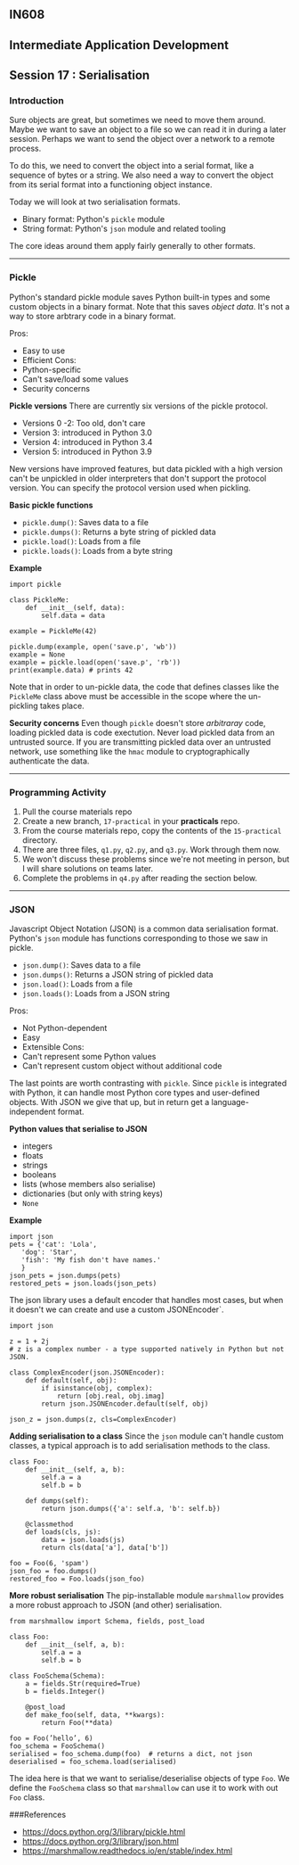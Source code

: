 ## IN608
## Intermediate Application Development

## Session 17 :  Serialisation

### Introduction
Sure objects are great, but sometimes we need to move them around. Maybe we want to save an object to a file so we can read it in during a later session. Perhaps we want to send the object over a network to a remote process.

To do this, we need to convert the object into a serial format, like a sequence of bytes or a string. We also need a way to convert the object from its serial format into a functioning object instance.

Today we will look at two serialisation formats.
  - Binary format: Python's `pickle` module
  - String format: Python's `json` module and related tooling

The core ideas around them apply fairly generally to other formats.

---

### Pickle
Python's standard pickle module saves Python built-in types and some custom objects in a binary format. Note that this saves *object data*. It's not a way to store arbtrary code in a binary format.

Pros:
  - Easy to use
  - Efficient
Cons:
  - Python-specific
  - Can't save/load some values
  - Security concerns

**Pickle versions**
There are currently six versions of the pickle protocol.
  - Versions 0 -2: Too old, don't care
  - Version 3: introduced in Python 3.0
  - Version 4: introduced in Python 3.4
  - Version 5: introduced in Python 3.9

New versions have improved features, but data pickled with a high version can't be unpickled in older interpreters that don't support the protocol version. You can specify the protocol version used when pickling.

**Basic pickle functions**
  - `pickle.dump()`: Saves data to a file
  - `pickle.dumps()`: Returns a byte string of pickled data
  - `pickle.load()`: Loads from a file
  - `pickle.loads()`: Loads from a byte string

**Example**
```
import pickle

class PickleMe:
    def __init__(self, data):
        self.data = data

example = PickleMe(42)

pickle.dump(example, open('save.p', 'wb'))
example = None
example = pickle.load(open('save.p', 'rb'))
print(example.data) # prints 42
```

Note that in order to un-pickle data, the code that defines classes like the `PickleMe` class above must be accessible in the scope where the un-pickling takes place.

**Security concerns**
Even though `pickle` doesn't store *arbitraray* code, loading pickled data is code exectution. Never load pickled data from an untrusted source. If you are transmitting pickled data over an untrusted network, use something like the `hmac` module to cryptographically authenticate the data.

---

### Programming Activity
  1. Pull the course materials repo
  2. Create a new branch, `17-practical` in your **practicals** repo.
  3. From the course materials repo, copy the contents of the `15-practical` directory.
  4. There are three files, `q1.py`, `q2.py`,  and `q3.py`. Work through them now.
  5. We won't discuss these problems since we're not meeting in person, but I will share solutions on teams later.
  6. Complete the problems in `q4.py` after reading the section below.

---

### JSON 

Javascript Object Notation (JSON) is a common data serialisation format. Python's `json` module has functions corresponding to those we saw in pickle.
  - `json.dump()`: Saves data to a file
  - `json.dumps()`: Returns a JSON string of pickled data
  - `json.load()`: Loads from a file
  - `json.loads()`: Loads from a JSON string

Pros:
  - Not Python-dependent
  - Easy
  - Extensible
Cons: 
  - Can't represent some Python values
  - Can't represent custom object without additional code

The last points are worth contrasting with `pickle`. Since `pickle` is integrated with Python, it can handle most Python core types and user-defined objects. With JSON we give that up, but in return get a language-independent format.

**Python values that serialise to JSON**
  - integers
  - floats
  - strings
  - booleans
  - lists (whose members also serialise)
  - dictionaries (but only with string keys)
  - `None`

**Example**
```
import json
pets = {'cat': 'Lola',
   'dog': 'Star',
   'fish': 'My fish don't have names.'
   }
json_pets = json.dumps(pets)
restored_pets = json.loads(json_pets)
```

The json library uses a default encoder that handles most cases, but when it doesn't we can create and use a custom JSONEncoder`.

```
import json

z = 1 + 2j
# z is a complex number - a type supported natively in Python but not JSON.

class ComplexEncoder(json.JSONEncoder):
    def default(self, obj):
        if isinstance(obj, complex):
            return [obj.real, obj.imag]
        return json.JSONEncoder.default(self, obj)

json_z = json.dumps(z, cls=ComplexEncoder)
```

**Adding serialisation to a class**
Since the `json` module can't handle custom classes, a typical approach is to add serialisation methods to the class.

```
class Foo:
    def __init__(self, a, b):
        self.a = a
        self.b = b

    def dumps(self):
        return json.dumps({'a': self.a, 'b': self.b})

    @classmethod
    def loads(cls, js):
        data = json.loads(js)
        return cls(data['a'], data['b'])

foo = Foo(6, 'spam')
json_foo = foo.dumps()
restored_foo = Foo.loads(json_foo)
```

**More robust serialisation**
The pip-installable module `marshmallow` provides a more robust approach to JSON (and other) serialisation.

```
from marshmallow import Schema, fields, post_load

class Foo:
    def __init__(self, a, b):
        self.a = a
        self.b = b

class FooSchema(Schema):
    a = fields.Str(required=True)
    b = fields.Integer()

    @post_load
    def make_foo(self, data, **kwargs):
        return Foo(**data)

foo = Foo(’hello’, 6)
foo_schema = FooSchema()
serialised = foo_schema.dump(foo)  # returns a dict, not json
deserialised = foo_schema.load(serialised)
```

The idea here is that we want to serialise/deserialise objects of type `Foo`. We define the `FooSchema` class so that `marshmallow` can use it to work with out `Foo` class.

###References

  - https://docs.python.org/3/library/pickle.html
  - https://docs.python.org/3/library/json.html
  - https://marshmallow.readthedocs.io/en/stable/index.html
